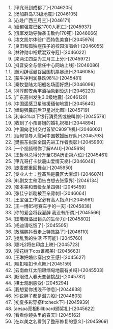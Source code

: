 
1. [甲亢哥到成都了]-[2046205]
1. [汤加群岛7.3级地震]-[2046105]
1. [心赴广西三月三]-[2046171]
1. [缅甸强震已致1700人死亡]-[2045937]
1. [俄军发动导弹袭击致约170死]-[2046066]
1. [埃文凯尔体验广西特色美食]-[2045976]
1. [良田和孤独症孩子的校园演唱会]-[2046055]
1. [林钟勋申裕斌混双夺冠]-[2046022]
1. [来两江四湖为三月三上分]-[2045972]
1. [抖音安全与信任中心网站上线]-[2046086]
1. [航司辟谣曼谷回国机票暴涨]-[2046085]
1. [蒙牛净利润暴跌98%]-[2045481]
1. [秦牧登陆太阳船名场面好燃]-[2046096]
1. [柯淳颜安余宇涵抽象到没边]-[2046220]
1. [广东高州发生3.0级地震]-[2046120]
1. [中国遥感卫星驰援缅甸地震]-[2045640]
1. [缅甸强震前后卫星对比图]-[2045719]
1. [利率3%以下银行消费贷或被叫停]-[2045578]
1. [收到了小孩哥姐的婚礼祝福]-[2044894]
1. [中国向老挝交付首架C909飞机]-[2046002]
1. [缅甸领导人慰问中国救援医疗队]-[2045793]
1. [樊振东拟获全国先进工作者表彰]-[2045960]
1. [一个视频带你了解AAU]-[2045618]
1. [王哲林总得分升至CBA历史第六位]-[2045461]
1. [甲亢哥打卡伏羲山爱情天梯]-[2046046]
1. [庞麦郎重回舞台]-[2045950]
1. [专业人士：登革热是震区大麻烦]-[2046074]
1. [韩剧女主催泪告白想去张家界]-[2046134]
1. [张本美和晋级女单四强]-[2045459]
1. [张佳宁新剧被至亲背刺]-[2046064]
1. [王宝强工作室必有高人指点]-[2045981]
1. [王一博85号赛车手的一天]-[2045838]
1. [你的爱会将我灌醉 我没有所谓]-[2045566]
1. [田曦薇溢出镜头的生命力]-[2045802]
1. [杨迪请吃饭了]-[2045505]
1. [敖瑞鹏抖音走上特效路了]-[2046110]
1. [搅乱我的生活 不可能]-[2045760]
1. [哪吒2将在印度上映]-[2045723]
1. [樱花树下cos谁都美]-[2045663]
1. [王琳把婚纱穿出女王感]-[2045627]
1. [哇扣哇扣卡点舞]-[2045159]
1. [云南血红太阳跟缅甸地震有关吗]-[2045503]
1. [眨眼进入春天变装挑战]-[2045782]
1. [棋士观剧感受]-[2045294]
1. [我想爱你浅浅不停息]-[2044638]
1. [你说胖子都是潜力股]-[2044803]
1. [初夏多彩穿搭fitcheck下]-[2045939]
1. [aespa亮相Billboard颁奖礼]-[2045622]
1. [看看你镜头里的春天]-[2045162]
1. [在以美之名看到了整形修复的意义]-[2045969]
